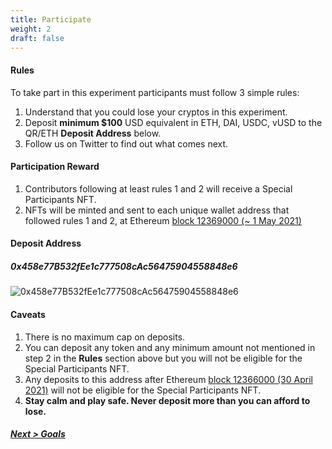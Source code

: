 ```yaml
---
title: Participate
weight: 2
draft: false
---
```


#### Rules
To take part in this experiment participants must follow 3 simple rules:

1. Understand that you could lose your cryptos in this experiment.
2. Deposit **minimum $100** USD equivalent in ETH, DAI, USDC, vUSD to the QR/ETH **Deposit Address** below.
3. Follow us on Twitter to find out what comes next.

#### Participation Reward
1. Contributors following at least rules 1 and 2 will receive a Special Participants NFT.
2. NFTs will be minted and sent to each unique wallet address that followed rules 1 and 2, at Ethereum [block 12369000 (~ 1 May 2021)](https://etherscan.io/block/countdown/12369000)

#### Deposit Address
##### 0x458e77B532fEe1c777508cAc56475904558848e6
![0x458e77B532fEe1c777508cAc56475904558848e6](/images/blackbox-eth.png)

#### Caveats
1. There is no maximum cap on deposits.
2. You can deposit any token and any minimum amount not mentioned in step 2 in the **Rules** section above but you will not be eligible for the Special Participants NFT.
3. Any deposits to this address after Ethereum [block 12366000 (30 April 2021)](https://etherscan.io/block/countdown/12366000) will not be eligible for the Special Participants NFT.
4. **Stay calm and play safe. Never deposit more than you can afford to lose.**



##### [Next > Goals](#goals)